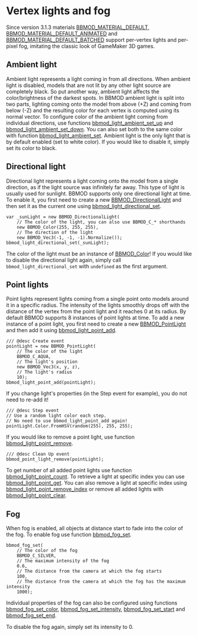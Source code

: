 # Vertex lights and fog
Since version 3.1.3 materials [BBMOD_MATERIAL_DEFAULT](./BBMOD_MATERIAL_DEFAULT.html),
[BBMOD_MATERIAL_DEFAULT_ANIMATED](./BBMOD_MATERIAL_DEFAULT_ANIMATED.html) and
[BBMOD_MATERIAL_DEFAULT_BATCHED](./BBMOD_MATERIAL_DEFAULT_BATCHED.html) support
per-vertex lights and per-pixel fog, imitating the classic look of GameMaker 3D
games.

## Ambient light
Ambient light represents a light coming in from all directions. When ambient
light is disabled, models that are not lit by any other light source are
completely black. So put another way, ambient light affects the color/brightness
of the darkest spots. In BBMOD ambient light is split into two parts, lighting
coming onto the model from above (+Z) and coming from below (-Z) and the
resulting color for each vertex is computed using its normal vector. To configure
color of the ambient light coming from individual directions, use functions
[bbmod_light_ambient_set_up](./bbmod_light_ambient_set_up.html) and
[bbmod_light_ambient_set_down](./bbmod_light_ambient_set_down.html). You can also
set both to the same color with function [bbmod_light_ambient_set](./bbmod_light_ambient_set.html).
Ambient light is the only light that is by default enabled (set to white color).
If you would like to disable it, simply set its color to black.

## Directional light
Directional light represents a light coming onto the model from a single
direction, as if the light source was infinitely far away. This type of light is
usually used for sunlight. BBMOD supports only one directional light at time. To
enable it, you first need to create a new [BBMOD_DirectionalLight](./BBMOD_DirectionalLight.html)
and then set it as the current one using [bbmod_light_directional_set](./bbmod_light_directional_set.html).

```gml
var _sunLight = new BBMOD_DirectionalLight(
    // The color of the light, you can also use BBMOD_C_* shorthands
    new BBMOD_Color(255, 255, 255),
    // The direction of the light
    new BBMOD_Vec3(-1, -1, -1).Normalize());
bbmod_light_directional_set(_sunLight);
```

The color of the light must be an instance of [BBMOD_Color](./BBMOD_Color.html)!
If you would like to disable the directional light again, simply call
`bbmod_light_directional_set` with `undefined` as the first argument.

## Point lights
Point lights represent lights coming from a single point onto models around it in
a specific radius. The intensity of the lights smoothly drops off with the distance
of the vertex from the point light and it reaches 0 at its radius. By default BBMOD
supports 8 instances of point lights at time. To add a new instance of a point light,
you first need to create a new [BBMOD_PointLight](./BBMOD_PointLight.html) and then
add it using [bbmod_light_point_add](./bbmod_light_point_add.html).

```gml
/// @desc Create event
pointLight = new BBMOD_PointLight(
    // The color of the light
    BBMOD_C_AQUA,
    // The light's position
    new BBMOD_Vec3(x, y, z),
    // The light's radius
    10);
bbmod_light_point_add(pointLight);
```

If you change light's properties (in the Step event for example), you do not need
to re-add it!

```gml
/// @desc Step event
// Use a random light color each step.
// No need to use bbmod_light_point_add again!
pointLight.Color.FromHSV(random(255), 255, 255);
```

If you would like to remove a point light, use function
[bbmod_light_point_remove](./bbmod_light_point_remove.html).

```gml
/// @desc Clean Up event
bbmod_point_light_remove(pointLight);
```

To get number of all added point lights use function
[bbmod_light_point_count](./bbmod_light_point_count.html). To retrieve a light
at specific index you can use [bbmod_light_point_get](./bbmod_light_point_get.html).
You can also remove a light at specific index using
[bbmod_light_point_remove_index](./bbmod_light_point_remove_index.html) or
remove all added lights with [bbmod_light_point_clear](./bbmod_light_point_clear.html).

## Fog
When fog is enabled, all objects at distance start to fade into the color of the
fog. To enable fog use function [bbmod_fog_set](./bbmod_fog_set.html).

```gml
bbmod_fog_set(
    // The color of the fog
    BBMOD_C_SILVER,
    // The maximum intensity of the fog
    0.6,
    // The distance from the camera at which the fog starts
    100,
    // The distance from the camera at which the fog has the maximum intensity
    1000);
```

Individual properties of the fog can also be configured using functions
[bbmod_fog_set_color](./bbmod_fog_set_color.html),
[bbmod_fog_set_intensity](./bbmod_fog_set_intensity.html),
[bbmod_fog_set_start](./bbmod_fog_set_start.html) and
[bbmod_fog_set_end](./bbmod_fog_set_end.html).

To disable the fog again, simply set its intensity to 0.
